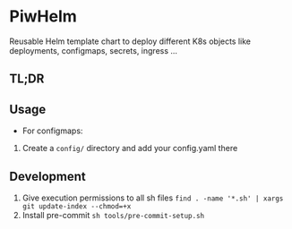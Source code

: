 # PiwHelm

Reusable Helm template chart to deploy different K8s objects like deployments, configmaps, secrets, ingress ...

## TL;DR

## Usage

* For configmaps:

1. Create a `config/` directory and add your config.yaml there

## Development

1. Give execution permissions to all sh files
`find . -name '*.sh' | xargs git update-index --chmod=+x`
2. Install pre-commit
`sh tools/pre-commit-setup.sh`
